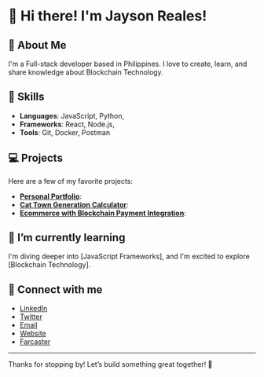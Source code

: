 # 👋 Hi there! I'm Jayson Reales!

## 🚀 About Me

I'm a Full-stack developer based in Philippines. I love to create, learn, and share knowledge about Blockchain Technology.

## 🌟 Skills

- **Languages**: JavaScript, Python, 
- **Frameworks**: React, Node.js,
- **Tools**: Git, Docker, Postman
  
## 💻 Projects

Here are a few of my favorite projects:

- **[Personal Portfolio](https://github.com/jaysonreales007/portfolio)**: 
- **[Cat Town Generation Calculator](https://github.com/jaysonreales007/cat-town-calculator)**: 
- **[Ecommerce with Blockchain Payment Integration](https://github.com/jaysonreales007/apcia-ecommerce-with-blockchain)**: 

## 🌱 I’m currently learning

I'm diving deeper into [JavaScript Frameworks], and I'm excited to explore [Blockchain Technology].

## 🤝 Connect with me

- [LinkedIn](https://www.linkedin.com/in/yourprofile)
- [Twitter](https://x.com/senpaiiikun006)
- [Email](mailto:jaysonreales0@gmail.com)
- [Website](https://x.com/senpaiiikun006)
- [Farcaster](https://warpcast.com/swenpai)
---

Thanks for stopping by! Let’s build something great together! 🚀
